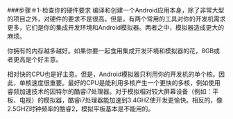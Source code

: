 ###步骤＃1-检查你的硬件要求
编译和创建一个Android应用本身，除了非常大型的项目之外，对硬件的要求不是很高。但是，有两个常用的工具对你的开发机需求更多，它们是你的集成开发环境和Android模拟器。两者之中，模拟器造成更大的麻烦。

你拥有的内存越多越好。如果你要一起食用集成开发环境和模拟器的花，8GB或者更高是个好主意。

相对快的CPU也是好主意。但是，Android模拟器只利用你的开发机的单个核。因此，单核速度很重要。最好的CPU是能利用多核产生一个更快的多核，例如使用睿频加速技术的因特尔的酷睿i7处理器。对于模拟相对较大屏幕设备（例如：平板、电视）的模拟器，酷睿i7处理器能加速到3.4GHZ使开发更愉快。相反的，像2.5GHZ时钟频率的酷睿2，模拟平板基本是不能用的。

